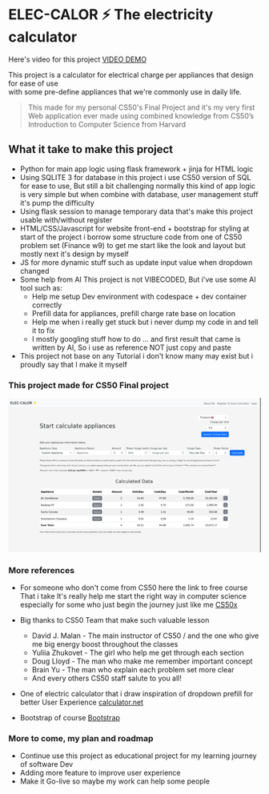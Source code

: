 # ELEC-CALOR ⚡ The electricity calculator

Here's video for this project [VIDEO DEMO](https://youtu.be/BXhcsjSvqO4)

This project is a calculator for electrical charge per appliances that design for ease of use\
with some pre-define appliances that we're commonly use in daily life.

> This made for my personal CS50's Final Project and it's my very first Web application ever made using combined knowledge from CS50’s Introduction to Computer Science from Harvard

## What it take to make this project

- Python for main app logic using flask framework + jinja for HTML logic
- Using SQLITE 3 for database in this project i use CS50 version of SQL for ease to use, But still a bit challenging normally this kind of app logic is very simple but when combine with database, user management stuff it's pump the difficulty
- Using flask session to manage temporary data that's make this project usable with/without register
- HTML/CSS/Javascript for website front-end + bootstrap for styling at start of the project i borrow some structure code from one of CS50 problem set (Finance w9) to get me start like the look and layout but mostly next it's design by myself
- JS for more dynamic stuff such as update input value when dropdown changed
- Some help from AI This project is not VIBECODED, But i've use some AI tool such as:
  - Help me setup Dev environment with codespace + dev container correctly
  - Prefill data for appliances, prefill charge rate base on location
  - Help me when i really get stuck but i never dump my code in and tell it to fix
  - I mostly googling stuff how to do ... and first result that came is written by AI, So i use as reference NOT just copy and paste
- This project not base on any Tutorial i don't know many may exist but i proudly say that I make it myself

### This project made for CS50 Final project


![Project Demo Image](https://github.com/Tong-ST/elec-calor/blob/main/project/static/img/elec_calor_home_img.png)

### More references

- For someone who don't come from CS50 here the link to free course That i take It's really help me start the right way in computer science especially for some who just begin the journey just like me [CS50x](https://cs50.harvard.edu/)

- Big thanks to CS50 Team that make such valuable lesson
  - David J. Malan - The main instructor of CS50 / and the one who give me big energy boost throughout the classes
  - Yuliia Zhukovet - The girl who help me get through each section
  - Doug Lloyd - The man who make me remember important concept
  - Brain Yu - The man who explain each problem set more clear
  - And every others CS50 staff salute to you all!

- One of electric calculator that i draw inspiration of dropdown prefill for better User Experience [calculator.net](https://www.calculator.net/electricity-calculator.html)

- Bootstrap of course [Bootstrap](https://getbootstrap.com/)

### More to come, my plan and roadmap

- Continue use this project as educational project for my learning journey of software Dev
- Adding more feature to improve user experience
- Make it Go-live so maybe my work can help some people
